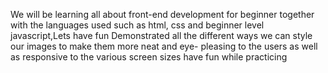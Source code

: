We will be learning all about front-end development for beginner together with the languages used such as html, css and beginner level javascript,Lets have fun
Demonstrated all the different ways we can style our images to make them more neat and eye- pleasing to the users as well as responsive to the various screen sizes have fun while practicing 

